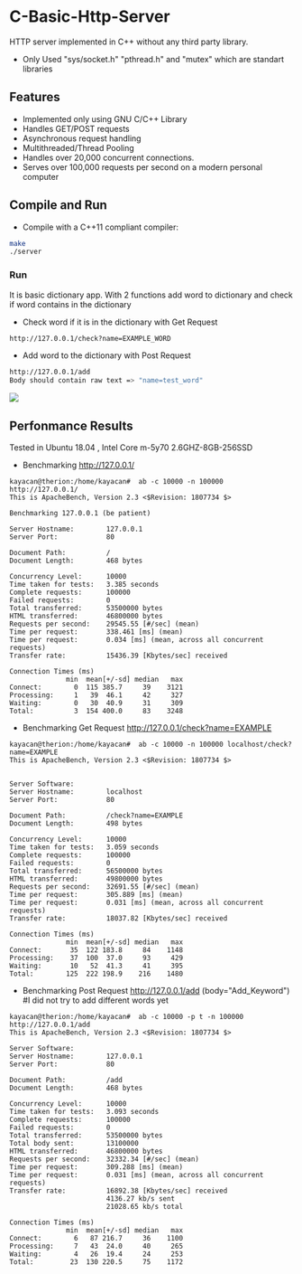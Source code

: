 # C-Basic-Http-Server
HTTP server implemented in C++ without any third party library.

* Only Used "sys/socket.h" "pthread.h" and "mutex" which are standart libraries 

## Features

* Implemented only using GNU C/C++ Library
* Handles GET/POST requests
* Asynchronous request handling
* Multithreaded/Thread Pooling
* Handles over 20,000 concurrent connections.
* Serves over 100,000 requests per second on a modern personal computer
## Compile and Run

* Compile with a C++11 compliant compiler:
```sh
make
./server
```
### Run
It is basic dictionary app. With 2 functions add word to dictionary and check if word contains in the dictionary

* Check word if it is in the dictionary  with Get Request 
```sh
http://127.0.0.1/check?name=EXAMPLE_WORD
```
* Add word to the dictionary with Post Request 
```sh
http://127.0.0.1/add
Body should contain raw text => "name=test_word"
```

![](https://i.imgur.com/9H5LdpH.png)







## Perfonmance Results

Tested in Ubuntu 18.04 , Intel Core m-5y70 2.6GHZ-8GB-256SSD 
* Benchmarking http://127.0.0.1/
```
kayacan@therion:/home/kayacan#  ab -c 10000 -n 100000 http://127.0.0.1/
This is ApacheBench, Version 2.3 <$Revision: 1807734 $>

Benchmarking 127.0.0.1 (be patient)

Server Hostname:        127.0.0.1
Server Port:            80

Document Path:          /
Document Length:        468 bytes

Concurrency Level:      10000
Time taken for tests:   3.385 seconds
Complete requests:      100000
Failed requests:        0
Total transferred:      53500000 bytes
HTML transferred:       46800000 bytes
Requests per second:    29545.55 [#/sec] (mean)
Time per request:       338.461 [ms] (mean)
Time per request:       0.034 [ms] (mean, across all concurrent requests)
Transfer rate:          15436.39 [Kbytes/sec] received

Connection Times (ms)
              min  mean[+/-sd] median   max
Connect:        0  115 385.7     39    3121
Processing:     1   39  46.1     42     327
Waiting:        0   30  40.9     31     309
Total:          3  154 400.0     83    3248

```


* Benchmarking Get Request http://127.0.0.1/check?name=EXAMPLE
```
kayacan@therion:/home/kayacan#  ab -c 10000 -n 100000 localhost/check?name=EXAMPLE
This is ApacheBench, Version 2.3 <$Revision: 1807734 $>


Server Software:        
Server Hostname:        localhost
Server Port:            80

Document Path:          /check?name=EXAMPLE
Document Length:        498 bytes

Concurrency Level:      10000
Time taken for tests:   3.059 seconds
Complete requests:      100000
Failed requests:        0
Total transferred:      56500000 bytes
HTML transferred:       49800000 bytes
Requests per second:    32691.55 [#/sec] (mean)
Time per request:       305.889 [ms] (mean)
Time per request:       0.031 [ms] (mean, across all concurrent requests)
Transfer rate:          18037.82 [Kbytes/sec] received

Connection Times (ms)
              min  mean[+/-sd] median   max
Connect:       35  122 183.8     84    1148
Processing:    37  100  37.0     93     429
Waiting:       10   52  41.3     41     395
Total:        125  222 198.9    216    1480
```



* Benchmarking Post Request http://127.0.0.1/add (body="Add_Keyword") #I did not try to add different words yet
```
kayacan@therion:/home/kayacan#  ab -c 10000 -p t -n 100000 http://127.0.0.1/add
This is ApacheBench, Version 2.3 <$Revision: 1807734 $>

Server Software:        
Server Hostname:        127.0.0.1
Server Port:            80

Document Path:          /add
Document Length:        468 bytes

Concurrency Level:      10000
Time taken for tests:   3.093 seconds
Complete requests:      100000
Failed requests:        0
Total transferred:      53500000 bytes
Total body sent:        13100000
HTML transferred:       46800000 bytes
Requests per second:    32332.34 [#/sec] (mean)
Time per request:       309.288 [ms] (mean)
Time per request:       0.031 [ms] (mean, across all concurrent requests)
Transfer rate:          16892.38 [Kbytes/sec] received
                        4136.27 kb/s sent
                        21028.65 kb/s total

Connection Times (ms)
              min  mean[+/-sd] median   max
Connect:        6   87 216.7     36    1100
Processing:     7   43  24.0     40     265
Waiting:        4   26  19.4     24     253
Total:         23  130 220.5     75    1172

```
